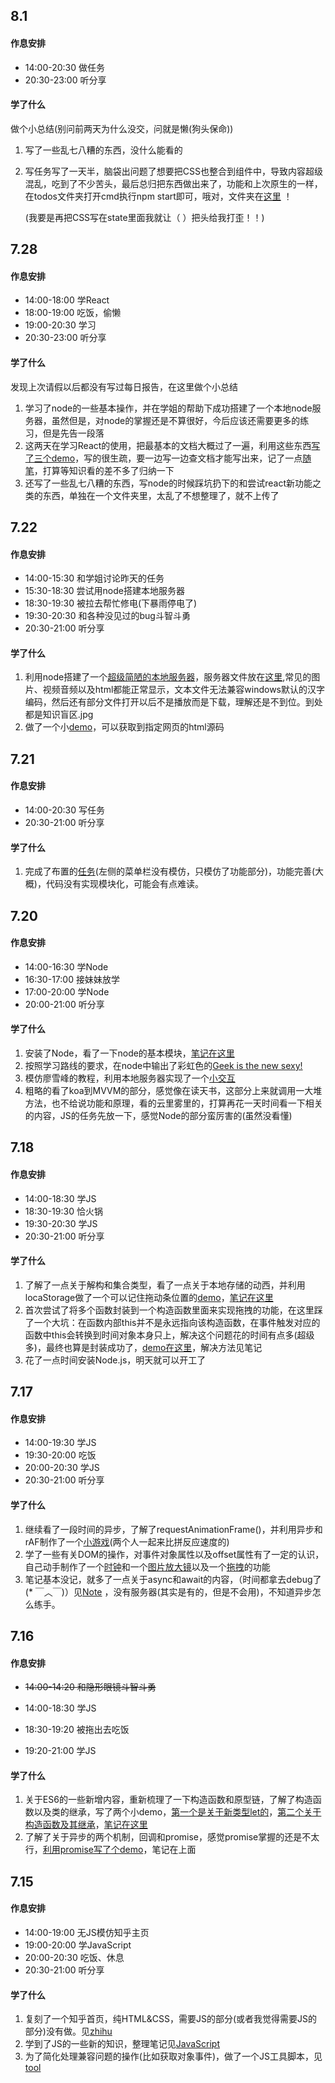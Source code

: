 ## 8.1

#### 作息安排

* 14:00-20:30 做任务
* 20:30-23:00 听分享

#### 学了什么

做个小总结(别问前两天为什么没交，问就是懒(狗头保命))

1. 写了一些乱七八糟的东西，没什么能看的

2. 写任务写了一天半，脑袋出问题了想要把CSS也整合到组件中，导致内容超级混乱，吃到了不少苦头，最后总归把东西做出来了，功能和上次原生的一样，在todos文件夹打开cmd执行npm start即可，哦对，文件夹在[这里](.\Tasks\todos) ！

   (我要是再把CSS写在state里面我就让（    ）把头给我打歪！！)

## 7.28

#### 作息安排

* 14:00-18:00 学React
* 18:00-19:00 吃饭，偷懒
* 19:00-20:30 学习
* 20:30-23:00 听分享

#### 学了什么

发现上次请假以后都没有写过每日报告，在这里做个小总结

1. 学习了node的一些基本操作，并在学姐的帮助下成功搭建了一个本地node服务器，虽然但是，对node的掌握还是不算很好，今后应该还需要更多的练习，但是先告一段落
2. 这两天在学习React的使用，把最基本的文档大概过了一遍，利用这些东西[写了三个demo](.\Tasks\my-app\src)，写的很生疏，要一边写一边查文档才能写出来，记了一点[随笔](.\Notes\React.md)，打算等知识看的差不多了归纳一下
3. 还写了一些乱七八糟的东西，写node的时候踩坑扔下的和尝试react新功能之类的东西，单独在一个文件夹里，太乱了不想整理了，就不上传了



## 7.22

#### 作息安排

* 14:00-15:30 和学姐讨论昨天的任务
* 15:30-18:30 尝试用node搭建本地服务器
* 18:30-19:30 被拉去帮忙修电(下暴雨停电了)
* 19:30-20:30 和各种没见过的bug斗智斗勇
* 20:30-21:00 听分享

#### 学了什么

1. 利用node搭建了一个[超级简陋的本地服务器](./Tasks/Node/test.js)，服务器文件放在[这里](.\Tasks\Node\file),常见的图片、视频音频以及html都能正常显示，文本文件无法兼容windows默认的汉字编码，然后还有部分文件打开以后不是播放而是下载，理解还是不到位。到处都是知识盲区.jpg
2. 做了一个小[demo](./P/Tasks/Node/demo01.html)，可以获取到指定网页的html源码

## 7.21

#### 作息安排

* 14:00-20:30 写任务
* 20:30-21:00 听分享

#### 学了什么

1. 完成了布置的[任务](./Tasks/JavaScript/task01)(左侧的菜单栏没有模仿，只模仿了功能部分)，功能完善(大概)，代码没有实现模块化，可能会有点难读。

## 7.20

#### 作息安排

* 14:00-16:30 学Node
* 16:30-17:00 接妹妹放学
* 17:00-20:00 学Node
* 20:00-21:00 听分享

#### 学了什么

1. 安装了Node，看了一下node的基本模块，[笔记在这里](./Notes/Node.md)
2. 按照学习路线的要求，在node中输出了彩虹色的[Geek is the new sexy!](.\Tasks\Node\task1)
3. 模仿廖雪峰的教程，利用本地服务器实现了一个[小交互](.\Tasks\Node\koa_app)
4. 粗略的看了koa到MVVM的部分，感觉像在读天书，这部分上来就调用一大堆方法，也不给说功能和原理，看的云里雾里的，打算再花一天时间看一下相关的内容，JS的任务先放一下，感觉Node的部分蛮厉害的(虽然没看懂)

## 7.18

#### 作息安排

* 14:00-18:30 学JS
* 18:30-19:30 恰火锅
* 19:30-20:30 学JS
* 20:30-21:00 听分享

#### 学了什么

1. 了解了一点关于解构和集合类型，看了一点关于本地存储的动西，并利用locaStorage做了一个可以记住拖动条位置的[demo](./Tasks/JavaScript/demo09.html)，[笔记在这里](./Notes/JavaScript.md)
2. 首次尝试了将多个函数封装到一个构造函数里面来实现拖拽的功能，在这里踩了一个大坑：在函数内部this并不是永远指向该构造函数，在事件触发对应的函数中this会转换到时间对象本身只上，解决这个问题花的时间有点多(超级多)，最终也算是封装成功了，[demo在这里](./Tasks/JavaScript/demo08.html)，解决方法见笔记
3. 花了一点时间安装Node.js，明天就可以开工了

## 7.17

#### 作息安排

* 14:00-19:30 学JS
* 19:30-20:00 吃饭
* 20:00-20:30 学JS
* 20:30-21:00 听分享

#### 学了什么

1. 继续看了一段时间的异步，了解了requestAnimationFrame()，并利用异步和rAF制作了一个[小游戏](./Tasks/JavaScript/demo05.html)(两个人一起来比拼反应速度的)
2. 学了一些有关DOM的操作，对事件对象属性以及offset属性有了一定的认识，自己动手制作了一个[时钟](./Tasks/JavaScript/demo04.html)和一个[图片放大镜](./Tasks/JavaScript/demo06.html)以及一个[拖拽](./Tasks/JavaScript/demo07.html)的功能
3. 笔记基本没记，就多了一点关于async和await的内容，（时间都拿去debug了(* ￣︿￣)）见[Note](./Notes/JavaScript.md) ，没有服务器(其实是有的，但是不会用)，不知道异步怎么练手。

## 7.16

#### 作息安排

* ~~14:00-14:20  和隐形眼镜斗智斗勇~~

* 14:00-18:30 学JS
* 18:30-19:20 被拖出去吃饭
* 19:20-21:00  学JS

#### 学了什么

1. 关于ES6的一些新增内容，重新梳理了一下构造函数和原型链，了解了构造函数以及类的继承，写了两个小demo，[第一个是关于新类型let的](./Tasks/JavaScript/demo01.html)，[第二个关于构造函数及其继承](./Tasks/JavaScript/demo02.html)，[笔记在这里](./Notes/JavaScript.md)
2. 了解了关于异步的两个机制，回调和promise，感觉promise掌握的还是不太行，[利用promise写了个demo](./Tasks/JavaScript/demo03.html)，笔记在上面

## 7.15

#### 作息安排

* 14:00-19:00 无JS模仿知乎主页
* 19:00-20:00 学JavaScript
* 20:00-20:30 吃饭、休息
* 20:30-21:00 听分享

#### 学了什么

1. 复刻了一个知乎首页，纯HTML&CSS，需要JS的部分(或者我觉得需要JS的部分)没有做。见[zhihu](./Tasks/HTML&CSS/zhihu)
2. 学到了JS的一些新的知识，整理笔记见[JavaScript](./Notes/JavaScript.md)
3. 为了简化处理兼容问题的操作(比如获取对象事件)，做了一个JS工具脚本，见[tool](./Tasks/JavaScript/tool.js)

